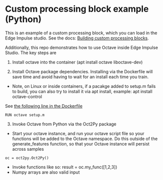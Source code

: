 # Custom processing block example (Python)

This is an example of a custom processing block, which you can load in the Edge Impulse studio. See the docs: [Building custom processing blocks](https://docs.edgeimpulse.com/docs/custom-blocks).

Additionally, this repo demonstrates how to use Octave inside Edge Impulse Studio.  The key steps are

1. Install octave into the container (apt install octave liboctave-dev)

2. Install Octave package dependencies.  Installing via the Dockerfile will save time and avoid having to wait for an install each time you train.
- Note, on Linux or inside containers, if a pacakge added to setup.m fails to build, you can also try to install it via apt install, example: apt install octave-control

See [the following line in the Dockerfile](Dockerfile#L25)
```
RUN octave setup.m
```

3. Invoke Octave from Python via the Oct2Py package
- Start your octave instance, and run your octave script file so your functions will be added to the Octave namespace.
Do this outside of the generate_features function, so that your Octave instance will persist across samples
```
oc = oct2py.Oct2Py()

```
- Invoke functions like so: result = oc.my_func([1,2,3])
- Numpy arrays are also valid input